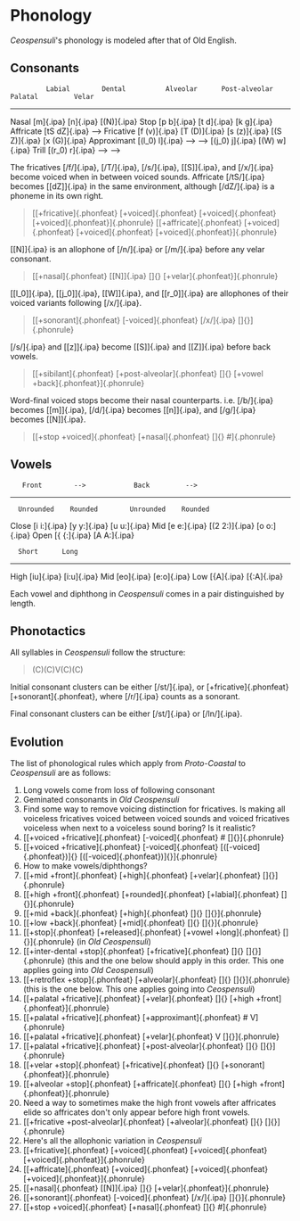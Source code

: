 # Phonology

_Ceospensuli_'s phonology is modeled after that of Old English.

## Consonants

             Labial        Dental          Alveolar      Post-alveolar    Palatal         Velar
----------- ------------- --------------- ------------- ---------------- --------------- -------------
Nasal       [m]{.ipa}                     [n]{.ipa}                                      [(N)]{.ipa}
Stop        [p b]{.ipa}                   [t d]{.ipa}                                    [k g]{.ipa}
Affricate                                               [tS dZ]{.ipa}    -->
Fricative   [f (v)]{.ipa} [T (D)]{.ipa}   [s (z)]{.ipa} [(S Z)]{.ipa}                    [x (G)]{.ipa}
Approximant               [(l_0) l]{.ipa} -->           -->              [(j_0) j]{.ipa} [(W) w]{.ipa}
Trill                     [(r_0) r]{.ipa} -->           -->

The fricatives [/f/]{.ipa}, [/T/]{.ipa}, [/s/]{.ipa}, [[S]]{.ipa}, and
[/x/]{.ipa} become voiced when in between voiced sounds. Affricate [/tS/]{.ipa}
becomes [[dZ]]{.ipa} in the same environment, although [/dZ/]{.ipa} is a
phoneme in its own right.

> [[+fricative]{.phonfeat} [+voiced]{.phonfeat} [+voiced]{.phonfeat} [+voiced]{.phonfeat}]{.phonrule}
> [[+affricate]{.phonfeat} [+voiced]{.phonfeat} [+voiced]{.phonfeat} [+voiced]{.phonfeat}]{.phonrule}

[[N]]{.ipa} is an allophone of [/n/]{.ipa} or [/m/]{.ipa} before any velar
consonant.

> [[+nasal]{.phonfeat} [[N]]{.ipa} []{} [+velar]{.phonfeat}]{.phonrule}

[[l_0]]{.ipa}, [[j_0]]{.ipa}, [[W]]{.ipa}, and [[r_0]]{.ipa} are allophones of
their voiced variants following [/x/]{.ipa}.

> [[+sonorant]{.phonfeat} [-voiced]{.phonfeat} [/x/]{.ipa} []{}]{.phonrule}

[/s/]{.ipa} and [[z]]{.ipa} become [[S]]{.ipa} and [[Z]]{.ipa} before back
vowels.

> [[+sibilant]{.phonfeat} [+post-alveolar]{.phonfeat} []{} [+vowel +back]{.phonfeat}]{.phonrule}

Word-final voiced stops become their nasal counterparts. i.e. [/b/]{.ipa}
becomes [[m]]{.ipa}, [/d/]{.ipa} becomes [[n]]{.ipa}, and [/g/]{.ipa} becomes
[[N]]{.ipa}.

> [[+stop +voiced]{.phonfeat} [+nasal]{.phonfeat} []{} #]{.phonrule}

## Vowels

       Front        -->            Back         -->
----- ------------ -------------- ------------ ------------
      Unrounded    Rounded        Unrounded    Rounded
Close [i i:]{.ipa} [y y:]{.ipa}                [u u:]{.ipa}
Mid   [e e:]{.ipa} [(2 2:)]{.ipa}              [o o:]{.ipa}
Open  [{ {:]{.ipa}                [A A:]{.ipa}

      Short      Long
---- ---------- -----------
High [iu]{.ipa} [i:u]{.ipa}
Mid  [eo]{.ipa} [e:o]{.ipa}
Low  [{A]{.ipa} [{:A]{.ipa}

Each vowel and diphthong in _Ceospensuli_ comes in a pair distinguished by
length.

## Phonotactics

All syllables in _Ceospensuli_ follow the structure:

> (C)(C)V(C)(C)

Initial consonant clusters can be either [/st/]{.ipa}, or
[+fricative]{.phonfeat}[+sonorant]{.phonfeat}, where [/r/]{.ipa} counts as a
sonorant.

Final consonant clusters can be either [/st/]{.ipa} or [/ln/]{.ipa}.

## Evolution

The list of phonological rules which apply from _Proto-Coastal_ to
_Ceospensuli_ are as follows:

1. Long vowels come from loss of following consonant
1. Geminated consonants in _Old Ceospensuli_
1. Find some way to remove voicing distinction for fricatives. Is making all voiceless fricatives voiced between voiced sounds and voiced fricatives voiceless when next to a voiceless sound boring? Is it realistic?
1. [[+voiced +fricative]{.phonfeat} [-voiced]{.phonfeat} # []{}]{.phonrule}
1. [[+voiced +fricative]{.phonfeat} [-voiced]{.phonfeat} [([-voiced]{.phonfeat})]{} [([-voiced]{.phonfeat})]{}]{.phonrule}
1. How to make vowels/diphthongs?
1. [[+mid +front]{.phonfeat} [+high]{.phonfeat} [+velar]{.phonfeat} []{}]{.phonrule}
1. [[+high +front]{.phonfeat} [+rounded]{.phonfeat} [+labial]{.phonfeat} []{}]{.phonrule}
1. [[+mid +back]{.phonfeat} [+high]{.phonfeat} []{} []{}]{.phonrule}
1. [[+low +back]{.phonfeat} [+mid]{.phonfeat} []{} []{}]{.phonrule}
1. [[+stop]{.phonfeat} [+released]{.phonfeat} [+vowel +long]{.phonfeat} []{}]{.phonrule} (in _Old Ceospensuli_)
1. [[+inter-dental +stop]{.phonfeat} [+fricative]{.phonfeat} []{} []{}]{.phonrule} (this and the one below should apply in this order. This one applies going into _Old Ceospensuli_)
1. [[+retroflex +stop]{.phonfeat} [+alveolar]{.phonfeat} []{} []{}]{.phonrule} (this is the one below. This one applies going into _Ceospensuli_)
1. [[+palatal +fricative]{.phonfeat} [+velar]{.phonfeat} []{} [+high +front]{.phonfeat}]{.phonrule}
1. [[+palatal +fricative]{.phonfeat} [+approximant]{.phonfeat} # V]{.phonrule}
1. [[+palatal +fricative]{.phonfeat} [+velar]{.phonfeat} V []{}]{.phonrule}
1. [[+palatal +fricative]{.phonfeat} [+post-alveolar]{.phonfeat} []{} []{}]{.phonrule}
1. [[+velar +stop]{.phonfeat} [+fricative]{.phonfeat} []{} [+sonorant]{.phonfeat}]{.phonrule}
1. [[+alveolar +stop]{.phonfeat} [+affricate]{.phonfeat} []{} [+high +front]{.phonfeat}]{.phonrule}
1. Need a way to sometimes make the high front vowels after affricates elide so affricates don't only appear before high front vowels.
1. [[+fricative +post-alveolar]{.phonfeat} [+alveolar]{.phonfeat} []{} []{}]{.phonrule}
1. Here's all the allophonic variation in _Ceospensuli_
1. [[+fricative]{.phonfeat} [+voiced]{.phonfeat} [+voiced]{.phonfeat} [+voiced]{.phonfeat}]{.phonrule}
1. [[+affricate]{.phonfeat} [+voiced]{.phonfeat} [+voiced]{.phonfeat} [+voiced]{.phonfeat}]{.phonrule}
1. [[+nasal]{.phonfeat} [[N]]{.ipa} []{} [+velar]{.phonfeat}]{.phonrule}
1. [[+sonorant]{.phonfeat} [-voiced]{.phonfeat} [/x/]{.ipa} []{}]{.phonrule}
1. [[+stop +voiced]{.phonfeat} [+nasal]{.phonfeat} []{} #]{.phonrule}
